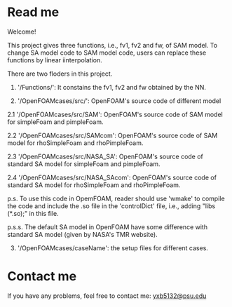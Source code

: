 # Read me

Welcome!

This project gives three functions, i.e., fv1, fv2 and fw, of SAM model.
To change SA model code to SAM model code, users can replace these functions by linear iinterpolation.

There are two floders in this project.

1. '/Functions/': It constains the fv1, fv2 and fw obtained by the NN. 

2. '/OpenFOAMcases/src/': OpenFOAM's source code of different model

2.1 '/OpenFOAMcases/src/SAM': OpenFOAM's source code of SAM model for simpleFoam and pimpleFoam.

2.2 '/OpenFOAMcases/src/SAMcom': OpenFOAM's source code of SAM model for rhoSimpleFoam and rhoPimpleFoam.

2.3 '/OpenFOAMcases/src/NASA_SA': OpenFOAM's source code of standard SA model for simpleFoam and pimpleFoam.

2.4 '/OpenFOAMcases/src/NASA_SAcom': OpenFOAM's source code of standard SA model for rhoSimpleFoam and rhoPimpleFoam.

p.s. To use this code in OpemFOAM, reader should use 'wmake' to compile the code and include the .so file in the 'controlDict' file, i.e., adding "libs (*.so);" in this file.

p.s.s. The default SA model in OpenFOAM have some difference with standard SA model (given by NASA's TMR website).

3. '/OpenFOAMcases/caseName': the setup files for different cases.

# Contact me

If you have any problems, feel free to contact me: yxb5132@psu.edu
